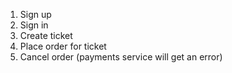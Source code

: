 1. Sign up
2. Sign in
3. Create ticket
4. Place order for ticket
5. Cancel order (payments service will get an error)
